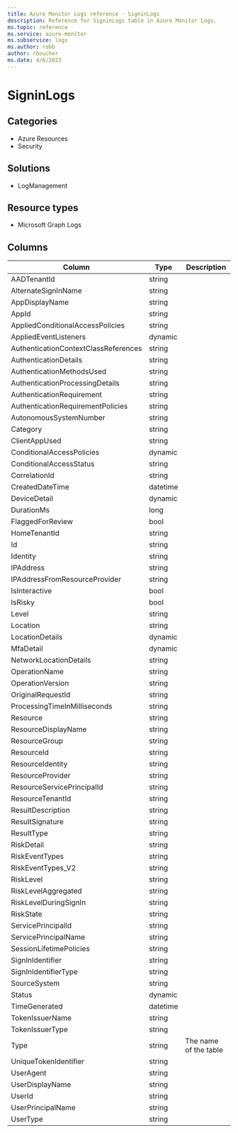 ```yaml
---
title: Azure Monitor Logs reference - SigninLogs
description: Reference for SigninLogs table in Azure Monitor Logs.
ms.topic: reference
ms.service: azure-monitor
ms.subservice: logs
ms.author: robb
author: rboucher
ms.date: 4/6/2023
---
```


# SigninLogs

 

## Categories

- Azure Resources
- Security
## Solutions

- LogManagement
## Resource types

- Microsoft Graph Logs




## Columns

| Column | Type | Description |
| --- | --- | --- |
| AADTenantId | string |  |
| AlternateSignInName | string |  |
| AppDisplayName | string |  |
| AppId | string |  |
| AppliedConditionalAccessPolicies | string |  |
| AppliedEventListeners | dynamic |  |
| AuthenticationContextClassReferences | string |  |
| AuthenticationDetails | string |  |
| AuthenticationMethodsUsed | string |  |
| AuthenticationProcessingDetails | string |  |
| AuthenticationRequirement | string |  |
| AuthenticationRequirementPolicies | string |  |
| AutonomousSystemNumber | string |  |
| Category | string |  |
| ClientAppUsed | string |  |
| ConditionalAccessPolicies | dynamic |  |
| ConditionalAccessStatus | string |  |
| CorrelationId | string |  |
| CreatedDateTime | datetime |  |
| DeviceDetail | dynamic |  |
| DurationMs | long |  |
| FlaggedForReview | bool |  |
| HomeTenantId | string |  |
| Id | string |  |
| Identity | string |  |
| IPAddress | string |  |
| IPAddressFromResourceProvider | string |  |
| IsInteractive | bool |  |
| IsRisky | bool |  |
| Level | string |  |
| Location | string |  |
| LocationDetails | dynamic |  |
| MfaDetail | dynamic |  |
| NetworkLocationDetails | string |  |
| OperationName | string |  |
| OperationVersion | string |  |
| OriginalRequestId | string |  |
| ProcessingTimeInMilliseconds | string |  |
| Resource | string |  |
| ResourceDisplayName | string |  |
| ResourceGroup | string |  |
| ResourceId | string |  |
| ResourceIdentity | string |  |
| ResourceProvider | string |  |
| ResourceServicePrincipalId | string |  |
| ResourceTenantId | string |  |
| ResultDescription | string |  |
| ResultSignature | string |  |
| ResultType | string |  |
| RiskDetail | string |  |
| RiskEventTypes | string |  |
| RiskEventTypes_V2 | string |  |
| RiskLevel | string |  |
| RiskLevelAggregated | string |  |
| RiskLevelDuringSignIn | string |  |
| RiskState | string |  |
| ServicePrincipalId | string |  |
| ServicePrincipalName | string |  |
| SessionLifetimePolicies | string |  |
| SignInIdentifier | string |  |
| SignInIdentifierType | string |  |
| SourceSystem | string |  |
| Status | dynamic |  |
| TimeGenerated | datetime |  |
| TokenIssuerName | string |  |
| TokenIssuerType | string |  |
| Type | string | The name of the table |
| UniqueTokenIdentifier | string |  |
| UserAgent | string |  |
| UserDisplayName | string |  |
| UserId | string |  |
| UserPrincipalName | string |  |
| UserType | string |  |
